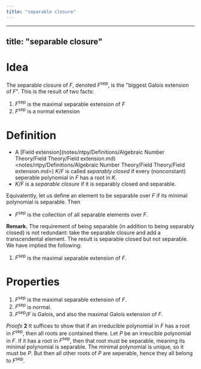 ```yaml
---
title: "separable closure"
---
```


---
title: "separable closure"
---

# Idea
The separable closure of $F$, denoted $F^\text{sep}$, is the "biggest Galois extension of $F$". This is the result of two facts:
1. $F^\text{sep}$ is the maximal separable extension of $F$
2. $F^\text{sep}$ is a normal extension

# Definition
- A [Field extension](notes/ntpy/Definitions/Algebraic Number Theory/Field Theory/Field extension.md)<notes/ntpy/Definitions/Algebraic Number Theory/Field Theory/Field extension.md>) $K/F$ is called *separably closed* if every (nonconstant) seperable polynomial in $F$ has a root in $K$.
- $K/F$ is a *separable closure* if it is separably closed and separable.

Equivalently, let us define an element to be separable over $F$ if its minimal polynomial is separable. Then
- $F^\text{sep}$ is the collection of all separable elements over $F$.

**Remark.** The requirement of being separable (in addition to being separably closed) is not redundant: take the separable closure and add a transcendental element. The result is separable closed but not separable. We have implied the following:
1. $F^\text{sep}$ is the maximal separable extension of $F$.

# Properties
1. $F^\text{sep}$ is the maximal separable extension of $F$.
2. $F^\text{sep}$ is normal.
3. $F^\text{sep}/F$ is Galois, and also the maximal Galois extension of $F$.

*Proofs*
**2**
It suffices to show that if an irreducible polynomial in $F$ has a root in $F^\text{sep}$, then all roots are contained there. Let $P$ be an irreucible polynomial in $F$. If it has a root in $F^\text{sep}$, then that root must be separable, meaning its minimal polynomial is separable. The minimal polynomial is unique, so it must be $P$. But then all other roots of $P$ are seperable, hence they all belong to $F^\text{sep}$.





